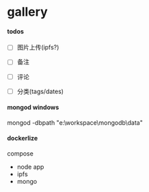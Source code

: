 # gallery


#### todos

-[ ] 图片上传(ipfs?)
-[ ] 备注
-[ ] 评论
-[ ] 分类(tags/dates)



#### mongod windows

mongod -dbpath "e:\workspace\mongodb\data"


#### dockerlize

compose

- node app
- ipfs
- mongo